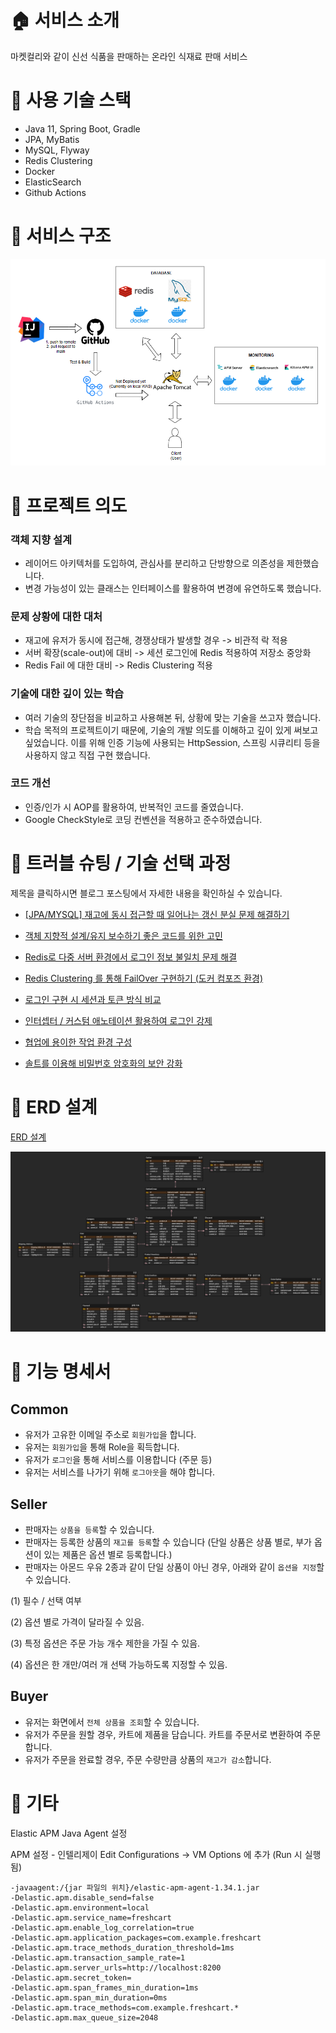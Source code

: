 # 🏠 서비스 소개

마켓컬리와 같이 신선 식품을 판매하는 온라인 식재료 판매 서비스  

# 🔗  사용 기술 스택
- Java 11, Spring Boot, Gradle 
- JPA, MyBatis
- MySQL, Flyway
- Redis Clustering
- Docker
- ElasticSearch
- Github Actions 

# 🔗 서비스 구조 

![img.png](img/architecture.png)

# 📌 프로젝트 의도 

### 객체 지향 설계
- 레이어드 아키텍처를 도입하여, 관심사를 분리하고 단방향으로 의존성을 제한했습니다.  
- 변경 가능성이 있는 클래스는 인터페이스를 활용하여 변경에 유연하도록 했습니다.

### 문제 상황에 대한 대처 
- 재고에 유저가 동시에 접근해, 경쟁상태가 발생할 경우 -> 비관적 락 적용
- 서버 확장(scale-out)에 대비 -> 세션 로그인에 Redis 적용하여 저장소 중앙화 
- Redis Fail 에 대한 대비 -> Redis Clustering 적용 

### 기술에 대한 깊이 있는 학습
- 여러 기술의 장단점을 비교하고 사용해본 뒤, 상황에 맞는 기술을 쓰고자 했습니다.
- 학습 목적의 프로젝트이기 때문에, 기술의 개발 의도를 이해하고 깊이 있게 써보고 싶었습니다. 
  이를 위해 인증 기능에 사용되는 HttpSession, 스프링 시큐리티 등을 사용하지 않고 직접 구현 했습니다.

### 코드 개선 
- 인증/인가 시 AOP를 활용하여, 반복적인 코드를 줄였습니다.
- Google CheckStyle로 코딩 컨벤션을 적용하고 준수하였습니다. 

# 📌  트러블 슈팅 / 기술 선택 과정 

제목을 클릭하시면 블로그 포스팅에서 자세한 내용을 확인하실 수 있습니다. 

- [[JPA/MYSQL] 재고에 동시 접근할 때 일어나는 갱신 분실 문제 해결하기](https://writerroom.tistory.com/338)


- [객체 지향적 설계/유지 보수하기 좋은 코드를 위한 고민](https://writerroom.tistory.com/332)


- [Redis로 다중 서버 환경에서 로그인 정보 불일치 문제 해결](https://writerroom.tistory.com/333)


- [Redis Clustering 를 통해 FailOver 구현하기 (도커 컴포즈 환경)](https://writerroom.tistory.com/341)


- [로그인 구현 시 세션과 토큰 방식 비교](https://writerroom.tistory.com/320)


- [인터셉터 / 커스텀 애노테이션 활용하여 로그인 강제](https://writerroom.tistory.com/326)


- [협업에 용이한 작업 환경 구성](https://writerroom.tistory.com/336)


- [솔트를 이용해 비밀번호 암호화의 보안 강화](https://writerroom.tistory.com/327)

# 📌  ERD 설계
[ERD 설계](https://www.erdcloud.com/d/ezfSvS66CSxhzFp8o)

![img.png](img/img.png)


#  🔗 기능 명세서

## Common 

- 유저가 고유한 이메일 주소로 `회원가입`을 합니다.  
- 유저는 `회원가입`을 통해 Role을 획득합니다.
- 유저가 `로그인`을 통해 서비스를 이용합니다 (주문 등)
- 유저는 서비스를 나가기 위해 `로그아웃`을 해야 합니다.

## Seller
- 판매자는 `상품을 등록`할 수 있습니다. 
- 판매자는 등록한 상품의 `재고를 등록`할 수 있습니다
  (단일 상품은 상품 별로, 부가 옵션이 있는 제품은 옵션 별로 등록합니다.)
- 판매자는 아몬드 우유 2종과 같이 단일 상품이 아닌 경우, 아래와 같이 `옵션을 지정`할 수 있습니다.

(1) 필수 / 선택 여부

(2) 옵션 별로 가격이 달라질 수 있음.

(3) 특정 옵션은 주문 가능 개수 제한을 가질 수 있음.

(4) 옵션은 한 개만/여러 개 선택 가능하도록 지정할 수 있음.

## Buyer
- 유저는 화면에서 `전체 상품을 조회`할 수 있습니다.
- 유저가 주문을 원할 경우, 카트에 제품을 담습니다. 카트를 주문서로 변환하여 주문합니다.
- 유저가 주문을 완료할 경우, 주문 수량만큼 상품의 `재고가 감소`합니다.

# 🔗 기타

Elastic APM Java Agent 설정

APM 설정 - 인텔리제이 Edit Configurations -> VM Options 에 추가 (Run 시 실행됨)
```
-javaagent:/{jar 파일의 위치}/elastic-apm-agent-1.34.1.jar
-Delastic.apm.disable_send=false
-Delastic.apm.environment=local
-Delastic.apm.service_name=freshcart
-Delastic.apm.enable_log_correlation=true
-Delastic.apm.application_packages=com.example.freshcart
-Delastic.apm.trace_methods_duration_threshold=1ms
-Delastic.apm.transaction_sample_rate=1
-Delastic.apm.server_urls=http://localhost:8200
-Delastic.apm.secret_token=
-Delastic.apm.span_frames_min_duration=1ms
-Delastic.apm.span_min_duration=0ms
-Delastic.apm.trace_methods=com.example.freshcart.*
-Delastic.apm.max_queue_size=2048

```
